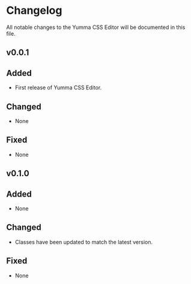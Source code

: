 # Changelog

All notable changes to the Yumma CSS Editor will be documented in this file.

## v0.0.1

## Added
- First release of Yumma CSS Editor.

## Changed
- None

## Fixed
- None

## v0.1.0

## Added
- None

## Changed
- Classes have been updated to match the latest version.

## Fixed
- None